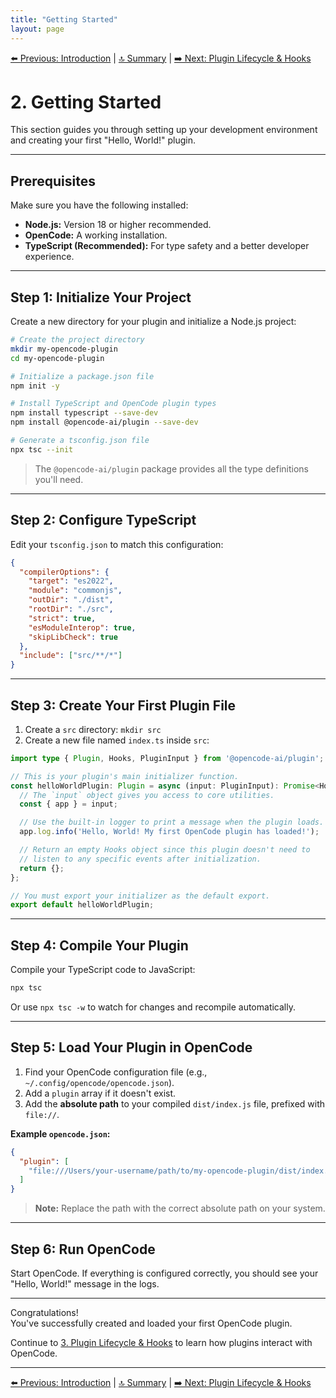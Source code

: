 ```yaml
---
title: "Getting Started"
layout: page
---
```


[⬅️ Previous: Introduction](./01-introduction.md) | [🔝 Summary](./README.md) | [➡️ Next: Plugin Lifecycle & Hooks](./03-hooks-and-lifecycle.md)

# 2. Getting Started

This section guides you through setting up your development environment and creating your first "Hello, World!" plugin.

---

## Prerequisites

Make sure you have the following installed:

- **Node.js:** Version 18 or higher recommended.
- **OpenCode:** A working installation.
- **TypeScript (Recommended):** For type safety and a better developer experience.

---

## Step 1: Initialize Your Project

Create a new directory for your plugin and initialize a Node.js project:

```bash
# Create the project directory
mkdir my-opencode-plugin
cd my-opencode-plugin

# Initialize a package.json file
npm init -y

# Install TypeScript and OpenCode plugin types
npm install typescript --save-dev
npm install @opencode-ai/plugin --save-dev

# Generate a tsconfig.json file
npx tsc --init
```

> The `@opencode-ai/plugin` package provides all the type definitions you'll need.

---

## Step 2: Configure TypeScript

Edit your `tsconfig.json` to match this configuration:

```json
{
  "compilerOptions": {
    "target": "es2022",
    "module": "commonjs",
    "outDir": "./dist",
    "rootDir": "./src",
    "strict": true,
    "esModuleInterop": true,
    "skipLibCheck": true
  },
  "include": ["src/**/*"]
}
```

---

## Step 3: Create Your First Plugin File

1. Create a `src` directory: `mkdir src`
2. Create a new file named `index.ts` inside `src`:

```typescript
import type { Plugin, Hooks, PluginInput } from '@opencode-ai/plugin';

// This is your plugin's main initializer function.
const helloWorldPlugin: Plugin = async (input: PluginInput): Promise<Hooks> => {
  // The `input` object gives you access to core utilities.
  const { app } = input;

  // Use the built-in logger to print a message when the plugin loads.
  app.log.info('Hello, World! My first OpenCode plugin has loaded!');

  // Return an empty Hooks object since this plugin doesn't need to
  // listen to any specific events after initialization.
  return {};
};

// You must export your initializer as the default export.
export default helloWorldPlugin;
```

---

## Step 4: Compile Your Plugin

Compile your TypeScript code to JavaScript:

```bash
npx tsc
```

Or use `npx tsc -w` to watch for changes and recompile automatically.

---

## Step 5: Load Your Plugin in OpenCode

1. Find your OpenCode configuration file (e.g., `~/.config/opencode/opencode.json`).
2. Add a `plugin` array if it doesn't exist.
3. Add the **absolute path** to your compiled `dist/index.js` file, prefixed with `file://`.

**Example `opencode.json`:**

```json
{
  "plugin": [
    "file:///Users/your-username/path/to/my-opencode-plugin/dist/index.js"
  ]
}
```

> **Note:** Replace the path with the correct absolute path on your system.

---

## Step 6: Run OpenCode

Start OpenCode. If everything is configured correctly, you should see your "Hello, World!" message in the logs.

---

Congratulations!  
You've successfully created and loaded your first OpenCode plugin.

Continue to [3. Plugin Lifecycle & Hooks](./03-hooks-and-lifecycle.md) to learn how plugins interact with OpenCode.

---
[⬅️ Previous: Introduction](./01-introduction.md) | [🔝 Summary](./README.md) | [➡️ Next: Plugin Lifecycle & Hooks](./03-hooks-and-lifecycle.md)
